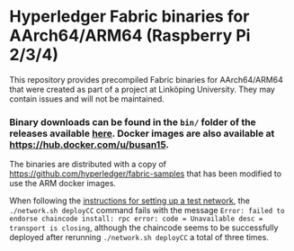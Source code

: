 # Hyperledger Fabric binaries for AArch64/ARM64 (Raspberry Pi 2/3/4)

This repository provides precompiled Fabric binaries for AArch64/ARM64 that were created as part of a project at Linköping University. They may contain issues and will not be maintained.

### Binary downloads can be found in the `bin/` folder of the releases available [here](https://github.com/busan15/fabric-binaries-pi/releases). Docker images are also available at https://hub.docker.com/u/busan15.

The binaries are distributed with a copy of https://github.com/hyperledger/fabric-samples that has been modified to use the ARM docker images.

When following the [instructions for setting up a test network](https://hyperledger-fabric.readthedocs.io/en/release-2.0/test_network.html), the `./network.sh deployCC` command fails with the message `Error: failed to endorse chaincode install: rpc error: code = Unavailable desc = transport is closing`, although the chaincode seems to be successfully deployed after rerunning `./network.sh deployCC` a total of three times.